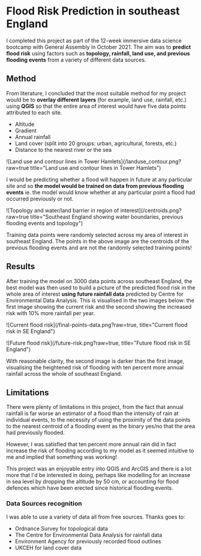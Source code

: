 # Flood Risk Prediction in southeast England

I completed this project as part of the 12-week immersive data science bootcamp with General Assembly in October 2021. The aim was to **predict flood risk** using factors such as **topology, rainfall, land use, and previous flooding events** from a variety of different data sources. 


## Method

From literature, I concluded that the most suitable method for my project would be to **overlay different layers** (for example, land use, rainfall, etc.) using **QGIS** so that the entire area of interest would have five data points attributed to each site.
- Altitude
- Gradient
- Annual rainfall
- Land cover (split into 20 groups: urban, agricultural, forests, etc.)
- Distance to the nearest river or the sea

![Land use and contour lines in Tower Hamlets](/landuse_contour.png?raw=true title="Land use and contour lines in Tower Hamlets")

I would be predicting whether a flood will happen in future at any particular site and so **the model would be trained on data from previous flooding events** ie. the model would know whether at any particular point a flood had occurred previously or not.

![Topology and water/land barrier in region of interest](/centroids.png?raw=true title="Southeast England showing water boundaries, previous flooding events and topology")

Training data points were randomly selected across my area of interest in southeast England. The points in the above image are the centroids of the previous flooding events and are not the randomly selected training points!

## Results

After training the model on 3000 data points across southeast England, the best model was then used to build a picture of the predicted flood risk in the whole area of interest **using future rainfall data** predicted by Centre for Environmental Data Analysis. This is visualised in the two images below: the first image showing the current risk and the second showing the increased risk with 10% more rainfall per year.

![Current flood risk](/final-points-data.png?raw=true, title="Current flood risk in SE England")

![Future flood risk](/future-risk.png?raw=true, title="Future flood risk in SE England")

With reasonable clarity, the second image is darker than the first image, visualising the heightened risk of flooding with ten percent more annual rainfall across the whole of southeast England.

## Limitations

There were plenty of limitations in this project, from the fact that annual rainfall is far worse an estimator of a flood than the intensity of rain at individual events, to the necessity of using the proximity of the data points to the nearest centroid of a flooding event as the binary yes/no that the area had previously flooded.

However, I was satisfied that ten percent more annual rain did in fact increase the risk of flooding according to my model as it seemed intuitive to me and implied that something was working!

This project was an enjoyable entry into QGIS and ArcGIS and there is a lot more that I'd be interested in doing, perhaps like modelling for an increase in sea level by dropping the altitude by 50 cm, or accounting for flood defences which have been erected since historical flooding events.

### Data Sources recognition

I was able to use a variety of data all from free sources. Thanks goes to:
- Ordnance Survey for topological data
- The Centre for Environmental Data Analysis for rainfall data
- Environment Agency for previously recorded flood outlines
- UKCEH for land cover data

